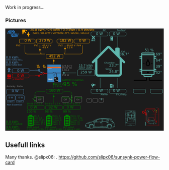 Work in progress...



### Pictures
![](img/1.png) 


## Usefull links
Many thanks. @slipx06:
. https://github.com/slipx06/sunsynk-power-flow-card
